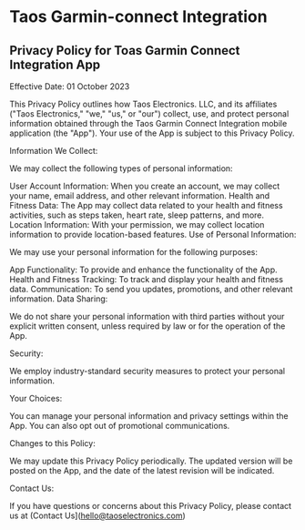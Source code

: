 # Taos Garmin-connect Integration

## Privacy Policy for Toas Garmin Connect Integration App

Effective Date: 01 October 2023

This Privacy Policy outlines how Taos Electronics. LLC,  and its affiliates ("Taos Electronics," "we," "us," or "our") collect, use, and protect personal information obtained through the Taos Garmin Connect Integration mobile application (the "App"). Your use of the App is subject to this Privacy Policy.

Information We Collect:

We may collect the following types of personal information:

User Account Information: When you create an account, we may collect your name, email address, and other relevant information.
Health and Fitness Data: The App may collect data related to your health and fitness activities, such as steps taken, heart rate, sleep patterns, and more.
Location Information: With your permission, we may collect location information to provide location-based features.
Use of Personal Information:

We may use your personal information for the following purposes:

App Functionality: To provide and enhance the functionality of the App.
Health and Fitness Tracking: To track and display your health and fitness data.
Communication: To send you updates, promotions, and other relevant information.
Data Sharing:

We do not share your personal information with third parties without your explicit written consent, unless required by law or for the operation of the App.

Security:

We employ industry-standard security measures to protect your personal information.

Your Choices:

You can manage your personal information and privacy settings within the App. You can also opt out of promotional communications.

Changes to this Policy:

We may update this Privacy Policy periodically. The updated version will be posted on the App, and the date of the latest revision will be indicated.

Contact Us:

If you have questions or concerns about this Privacy Policy, please contact us at (Contact Us](hello@taoselectronics.com)
